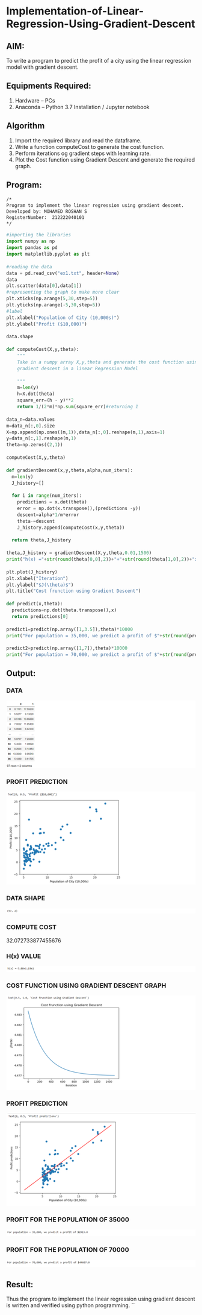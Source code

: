 # Implementation-of-Linear-Regression-Using-Gradient-Descent

## AIM:
To write a program to predict the profit of a city using the linear regression model with gradient descent.

## Equipments Required:
1. Hardware – PCs
2. Anaconda – Python 3.7 Installation / Jupyter notebook

## Algorithm
1. Import the required library and read the dataframe.
2. Write a function computeCost to generate the cost function.
3. Perform iterations og gradient steps with learning rate.
4. Plot the Cost function using Gradient Descent and generate the required graph.

## Program:
```
/*
Program to implement the linear regression using gradient descent.
Developed by: MOHAMED ROSHAN S
RegisterNumber:  212222040101
*/
```
``` py
#importing the libraries
import numpy as np
import pandas as pd
import matplotlib.pyplot as plt

#reading the data
data = pd.read_csv("ex1.txt", header=None)
data
plt.scatter(data[0],data[1])
#representing the graph to make more clear
plt.xticks(np.arange(5,30,step=5))
plt.yticks(np.arange(-5,30,step=5))
#label
plt.xlabel("Population of City (10,000s)")
plt.ylabel("Profit ($10,000)")

data.shape

def computeCost(X,y,theta):
    """
    Take in a numpy array X,y,theta and generate the cost function using
    gradient descent in a linear Regression Model
    
    """
    m=len(y)
    h=X.dot(theta)
    square_err=(h - y)**2
    return 1/(2*m)*np.sum(square_err)#returning 1

data_n=data.values
m=data_n[:,0].size
X=np.append(np.ones((m,1)),data_n[:,0].reshape(m,1),axis=1)
y=data_n[:,1].reshape(m,1)
theta=np.zeros((2,1))

computeCost(X,y,theta)

def gradientDescent(x,y,theta,alpha,num_iters):
  m=len(y)
  J_history=[]

  for i in range(num_iters):
    predictions = x.dot(theta)
    error = np.dot(x.transpose(),(predictions -y))
    descent=alpha*1/m*error
    theta-=descent
    J_history.append(computeCost(x,y,theta))

  return theta,J_history

theta,J_history = gradientDescent(X,y,theta,0.01,1500)
print("h(x) ="+str(round(theta[0,0],2))+"+"+str(round(theta[1,0],2))+"x1")

plt.plot(J_history)
plt.xlabel("Iteration")
plt.ylabel("$J(\theta)$")
plt.title("Cost frunction using Gradient Descent")

def predict(x,theta):
  predictions=np.dot(theta.transpose(),x)
  return predictions[0]

predict1=predict(np.array([1,3.5]),theta)*10000
print("For population = 35,000, we predict a profit of $"+str(round(predict1,0)))

predict2=predict(np.array([1,7]),theta)*10000
print("For population = 70,000, we predict a profit of $"+str(round(predict2,0)))
```

## Output:
### DATA
![op](Screenshot%202023-09-26%20131828.png)
### PROFIT PREDICTION
![op](Screenshot%202023-09-26%20131854.png)
### DATA SHAPE
![op](Screenshot%202023-09-26%20131950.png)
### COMPUTE COST
32.072733877455676
### H(x) VALUE
![op](Screenshot%202023-09-26%20132017.png)
### COST FUNCTION USING GRADIENT DESCENT GRAPH
![op](Screenshot%202023-09-26%20132034.png)
### PROFIT PREDICTION
![op](Screenshot%202023-09-26%20132053.png)
### PROFIT FOR THE POPULATION OF 35000
![op](Screenshot%202023-09-26%20132111.png)
### PROFIT FOR THE POPULATION OF 70000
![op](Screenshot%202023-09-26%20132123.png)

## Result:
Thus the program to implement the linear regression using gradient descent is written and verified using python programming.
``